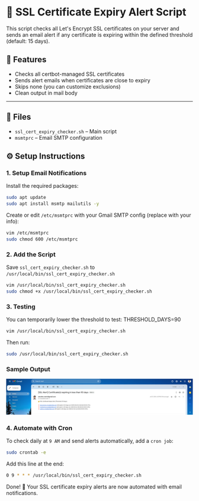# 🔐 SSL Certificate Expiry Alert Script
This script checks all Let's Encrypt SSL certificates on your server and sends an email alert if any certificate is expiring within the defined threshold (default: 15 days).

## 🚀 Features

- Checks all certbot-managed SSL certificates
- Sends alert emails when certificates are close to expiry
- Skips none (you can customize exclusions)
- Clean output in mail body

---

## 📁 Files

- `ssl_cert_expiry_checker.sh` – Main script
- `msmtprc` – Email SMTP configuration

## ⚙️ Setup Instructions

### 1. Setup Email Notifications
Install the required packages:

```bash
sudo apt update
sudo apt install msmtp mailutils -y
```
Create or edit `/etc/msmtprc` with your Gmail SMTP config (replace with your info):
```bash
vim /etc/msmtprc
sudo chmod 600 /etc/msmtprc
```

### 2. Add the Script

Save `ssl_cert_expiry_checker.sh` to `/usr/local/bin/ssl_cert_expiry_checker.sh`

```bash
vim /usr/local/bin/ssl_cert_expiry_checker.sh
sudo chmod +x /usr/local/bin/ssl_cert_expiry_checker.sh
```

### 3. Testing

You can temporarily lower the threshold to test:
THRESHOLD_DAYS=90
```bash
vim /usr/local/bin/ssl_cert_expiry_checker.sh
```
Then run:
```bash
sudo /usr/local/bin/ssl_cert_expiry_checker.sh
```

### Sample Output

![Output](https://github.com/abrahimcse/ssl_cert_expiry_checker/blob/main/stg-server-alert.png)

### 4. Automate with Cron

To check daily at `9 AM` and send alerts automatically, add a `cron job`:
```bash
sudo crontab -e
```
Add this line at the end:

```bash
0 9 * * * /usr/local/bin/ssl_cert_expiry_checker.sh
```

Done! 🎉
Your SSL certificate expiry alerts are now automated with email notifications.

